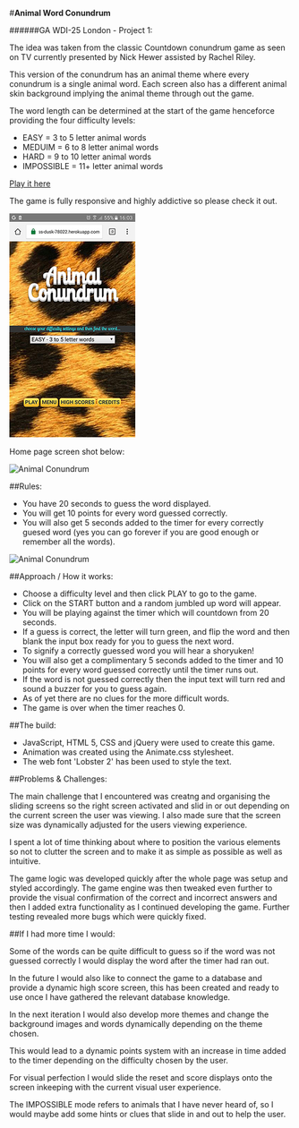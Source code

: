 #**Animal Word Conundrum**

######GA WDI-25 London - Project 1:

The idea was taken from the classic Countdown conundrum game as seen on TV currently presented by Nick Hewer assisted by Rachel Riley.

This version of the conundrum has an animal theme where every conundrum is a single animal word. Each screen also has a different animal skin background implying the animal theme through out the game.

The word length can be determined at the start of the game henceforce providing the four difficulty levels:

* EASY = 3 to 5 letter animal words
* MEDUIM = 6 to 8 letter animal words
* HARD = 9 to 10 letter animal words
* IMPOSSIBLE = 11+ letter animal words

[Play it here](https://limitless-dusk-78022.herokuapp.com/)

The game is fully responsive and highly addictive so please check it out.

![Animal Conundrum - Mobile screen shot 1](https://github.com/1Guv/project-1/blob/master/images/AC-mobile-1-small.jpeg?raw=true "Animal Word Conundrum - Mobile screen shot")

Home page screen shot below:

![Animal Conundrum](https://github.com/1Guv/project-1/blob/master/images/Animal-Conundrum-1%20.png?raw=true "Animal Word Conundrum - screen shot")

##Rules:

* You have 20 seconds to guess the word displayed.
* You will get 10 points for every word guessed correctly.
* You will also get 5 seconds added to the timer for every correctly guesed word (yes you can go forever if you are good enough or remember all the words).

![Animal Conundrum](https://github.com/1Guv/project-1/blob/master/images/Animal-Conundrum-2.png?raw=true "Animal Word Conundrum - screen shot")

##Approach / How it works:

* Choose a difficulty level and then click PLAY to go to the game.
* Click on the START button and a random jumbled up word will appear.
* You will be playing against the timer which will countdown from 20 seconds.
* If a guess is correct, the letter will turn green, and flip the word and then blank the input box ready for you to guess the next word.
* To signify a correctly guessed word you will hear a shoryuken!
* You will also get a complimentary 5 seconds added to the timer and 10 points for every word guessed correctly until the timer runs out.
* If the word is not guessed correctly then the input text will turn red and sound a buzzer for you to guess again.
* As of yet there are no clues for the more difficult words.
* The game is over when the timer reaches 0.

##The build:

* JavaScript, HTML 5, CSS and jQuery were used to create this game.
* Animation was created using the Animate.css stylesheet.
* The web font 'Lobster 2' has been used to style the text.

##Problems & Challenges:

The main challenge that I encountered was creatng and organising the sliding screens so the right screen activated and slid in or out depending on the current screen the user was viewing. I also made sure that the screen size was dynamically adjusted for the users viewing experience.

I spent a lot of time thinking about where to position the various elements so not to clutter the screen and to make it as simple as possible as well as intuitive.

The game logic was developed quickly after the whole page was setup and styled accordingly. The game engine was then tweaked even further to provide the visual confirmation of the correct and incorrect answers and then I added extra functionality as I continued developing the game. Further testing revealed more bugs which were quickly fixed.

##If I had more time I would:

Some of the words can be quite difficult to guess so if the word was not guessed correctly I would display the word after the timer had ran out.

In the future I would also like to connect the game to a database and provide a dynamic high score screen, this has been created and ready to use once I have gathered the relevant database knowledge.

In the next iteration I would also develop more themes and change the background images and words dynamically depending on the theme chosen.

This would lead to a dynamic points system with an increase in time added to the timer depending on the difficulty chosen by the user.

For visual perfection I would slide the reset and score displays onto the screen inkeeping with the current visual user experience.

The IMPOSSIBLE mode refers to animals that I have never heard of, so I would maybe add some hints or clues that slide in and out to help the user.


